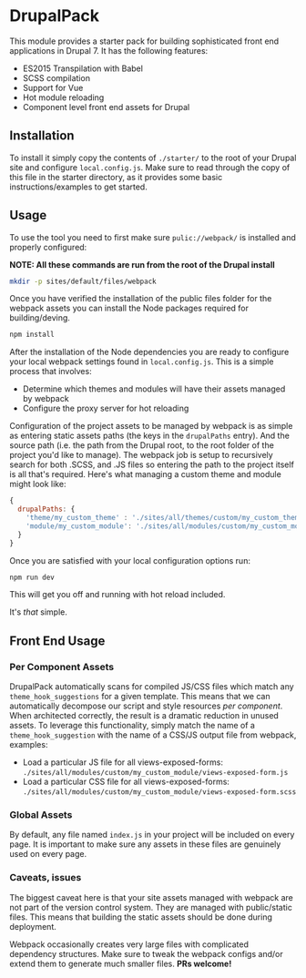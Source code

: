 # DrupalPack

This module provides a starter pack for building sophisticated front end applications in Drupal 7. It has 
the following features:

* ES2015 Transpilation with Babel
* SCSS compilation
* Support for Vue 
* Hot module reloading
* Component level front end assets for Drupal

## Installation

To install it simply copy the contents of `./starter/` to the root of your Drupal site and configure
`local.config.js`. Make sure to read through the copy of this file in the starter directory, as it provides
some basic instructions/examples to get started.

## Usage

To use the tool you need to first make sure  `pulic://webpack/` is installed and properly configured:

**NOTE: All these commands are run from the root of the Drupal install**

```bash
mkdir -p sites/default/files/webpack
```
Once you have verified the installation of the public files folder for the webpack assets you can install the Node
packages required for building/deving.

```bash
npm install
```

After the installation of the Node dependencies you are ready to configure your local webpack settings found in
`local.config.js`. This is a simple process that involves:

* Determine which themes and modules will have their assets managed by webpack
* Configure the proxy server for hot reloading

Configuration of the project assets to be managed by webpack is as simple as entering static assets paths
(the keys in the `drupalPaths` entry). And the source path (i.e. the path from the Drupal root, to the root folder
of the project you'd like to manage). The webpack job is setup to recursively search for both .SCSS, and .JS files
so entering the path to the project itself is all that's required. Here's what managing a custom theme and module
might look like:

```javascript
{
  drupalPaths: {
    'theme/my_custom_theme' : './sites/all/themes/custom/my_custom_theme',
    'module/my_custom_module': './sites/all/modules/custom/my_custom_module'
  }
}
```

Once you are satisfied with your local configuration options run:

```bash
npm run dev
```

This will get you off and running with hot reload included.

It's *that* simple.

## Front End Usage

### Per Component Assets
DrupalPack automatically scans for compiled JS/CSS files which match any `theme_hook_suggestions` for a given template.
This means that we can automatically decompose our script and style resources *per component*. When architected correctly,
the result is a dramatic reduction in unused assets. To leverage this functionality, simply match the name of a
`theme_hook_suggestion` with the name of a CSS/JS output file from webpack, examples:

* Load a particular JS file for all views-exposed-forms: 
  `./sites/all/modules/custom/my_custom_module/views-exposed-form.js`
* Load a particular CSS file for all views-exposed-forms: 
  `./sites/all/modules/custom/my_custom_module/views-exposed-form.scss`

### Global Assets
By default, any file named `index.js` in your project will be included on every page. It is important to make sure
any assets in these files are genuinely used on every page.

### Caveats, issues
The biggest caveat here is that your site assets managed with webpack are not part of the version control system. They
are managed with public/static files. This means that building the static assets should be done during deployment.

Webpack occasionally creates very large files with complicated dependency structures. Make sure to tweak the webpack
configs and/or extend them to generate much smaller files. **PRs welcome!**